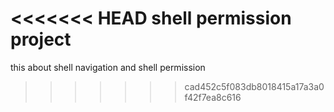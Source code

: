 <<<<<<< HEAD
shell permission project 
=======
this about shell navigation and shell permission
>>>>>>> cad452c5f083db8018415a17a3a0f42f7ea8c616
